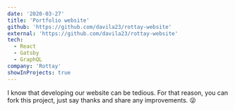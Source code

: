 ```yaml
---
date: '2020-03-27'
title: 'Portfolio website'
github: 'https://github.com/davila23/rottay-website'
external: 'https://github.com/davila23/rottay-website'
tech:
  - React
  - Gatsby
  - GraphQL
company: 'Rottay'
showInProjects: true
---
```


I know that developing our website can be tedious. For that reason, you can fork this project, just say thanks and share any improvements. 😜
